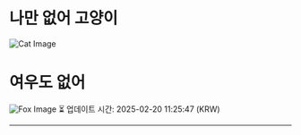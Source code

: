 
# 나만 없어 고양이

![Cat Image](https://cdn2.thecatapi.com/images/MTYxNTg5MA.jpg)

# 여우도 없어
![Fox Image](https://randomfox.ca/images/83.jpg)
⏳ 업데이트 시간: 2025-02-20 11:25:47 (KRW)

---
